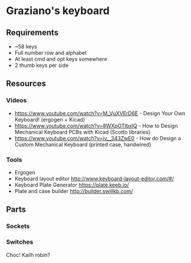# Graziano's keyboard
## Requirements
* ~58 keys
* Full number row and alphabet
* At least cmd and opt keys somewhere
* 2 thumb keys per side

## Resources
### Videos
* https://www.youtube.com/watch?v=M_VuXVErD6E - Design Your Own Keyboard! (ergogen + Kicad)
* https://www.youtube.com/watch?v=8WXpGTIbxlQ - How to Design Mechanical Keyboard PCBs with Kicad (Scotto libraries)
* https://www.youtube.com/watch?v=iv__343ZwE0 - How do Design a Custom Mechanical Keyboard (printed case, handwired)

### Tools
* Ergogen
* Keyboard layout editor http://www.keyboard-layout-editor.com/#/
* Keyboard Plate Generator https://plate.keeb.io/
* Plate and case builder http://builder.swillkb.com/

## Parts
### Sockets
### Switches
Choc!
Kailh robin?
